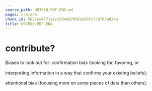 ```yaml
---
source_path: H0705Q-PDF-ENG.md
pages: n/a-n/a
chunk_id: 5622ce4771a1ccb9e697056a289fc7cb763a024e
title: H0705Q-PDF-ENG
---
```

# contribute?

Biases to look out for: conﬁrmation bias (looking for, favoring, or

interpreting information in a way that conﬁrms your existing beliefs);

attentional bias (focusing more on some pieces of data than others).
